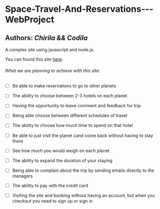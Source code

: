 # Space-Travel-And-Reservations---WebProject

## Authors: *Chirila && Codila*

A complex site using javascript and node.js.


You can found this site [here](http://wait.com/).


###### What we are planning to achieve with this site:
- [ ] Be able to make reservations to go to other planets
- [ ] The ability to choose between 2-3 hotels on each planet
- [ ] Having the opportunity to leave comment and feedback for trip
- [ ] Being able choose between different schedules of travel
- [ ] The ability to choose how much time to spend on that hotel
- [ ] Be able to just visit the planet cand come back without having to stay there
- [ ] See how much you would weigh on each planet
- [ ] The ability to expand the duration of your staying
- [ ] Being able to complain about the trip by sending emails directly to the managers
- [ ] The ability to pay with the credit card
- [ ] Visiting the site and booking without having an account, but when you checkout you need to sign up or sign in

